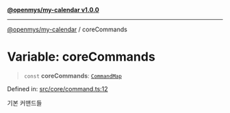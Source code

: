 [**@openmys/my-calendar v1.0.0**](../README.md)

***

[@openmys/my-calendar](../globals.md) / coreCommands

# Variable: coreCommands

> `const` **coreCommands**: [`CommandMap`](../interfaces/CommandMap.md)

Defined in: [src/core/command.ts:12](https://github.com/openmys/my-calendar/blob/96ebce4306bfb6a4ab4c4297a9b422c56933c5da/src/core/command.ts#L12)

기본 커맨드들
